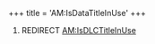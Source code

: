 +++
title = 'AM:IsDataTitleInUse'
+++

1.  REDIRECT [AM:IsDLCTitleInUse](AM:IsDLCTitleInUse "wikilink")
